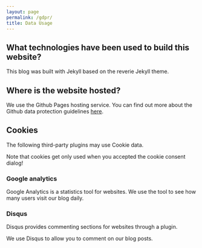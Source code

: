 ```yaml
---
layout: page
permalink: /gdpr/
title: Data Usage
---
```


## What technologies have been used to build this website?

This blog was built with Jekyll based on the reverie Jekyll theme.

## Where is the website hosted?

We use the Github Pages hosting service. 
You can find out more about the Github data protection guidelines [here](https://docs.github.com/en/github/site-policy/github-privacy-statement).

## Cookies

The following third-party plugins may use Cookie data.

Note that cookies get only used when you accepted the cookie consent dialog!

### Google analytics

Google Analytics is a statistics tool for websites.
We use the tool to see how many users visit our blog daily.

### Disqus

Disqus provides commenting sections for websites through a plugin.

We use Disqus to allow you to comment on our blog posts.
